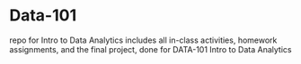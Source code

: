# Data-101
repo for Intro to Data Analytics
includes all in-class activities, homework assignments, and the final project, done for DATA-101 Intro to Data Analytics
